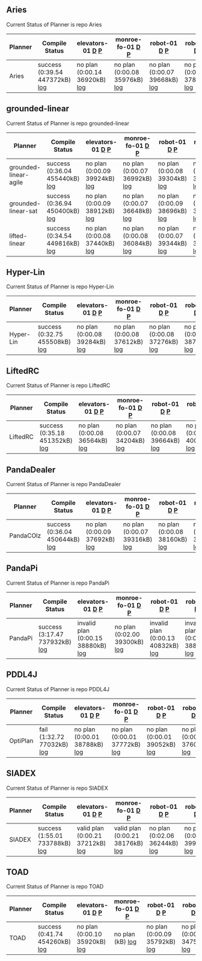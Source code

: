 

## Aries
Current Status of Planner is repo Aries

| Planner | Compile Status | elevators-01 [D](https://ipc2023-htn.github.io/sampleProblems/elevators-01-d.hddl) [P](https://ipc2023-htn.github.io/sampleProblems/elevators-01-p.hddl) | monroe-fo-01 [D](https://ipc2023-htn.github.io/sampleProblems/monroe-fo-01-d.hddl) [P](https://ipc2023-htn.github.io/sampleProblems/monroe-fo-01-p.hddl) | robot-01 [D](https://ipc2023-htn.github.io/sampleProblems/robot-01-d.hddl) [P](https://ipc2023-htn.github.io/sampleProblems/robot-01-p.hddl) | robot-02 [D](https://ipc2023-htn.github.io/sampleProblems/robot-02-d.hddl) [P](https://ipc2023-htn.github.io/sampleProblems/robot-02-p.hddl) | snake-01 [D](https://ipc2023-htn.github.io/sampleProblems/snake-01-d.hddl) [P](https://ipc2023-htn.github.io/sampleProblems/snake-01-p.hddl) | snake-02 [D](https://ipc2023-htn.github.io/sampleProblems/snake-02-d.hddl) [P](https://ipc2023-htn.github.io/sampleProblems/snake-02-p.hddl) | transport-01 [D](https://ipc2023-htn.github.io/sampleProblems/transport-01-d.hddl) [P](https://ipc2023-htn.github.io/sampleProblems/transport-01-p.hddl) | transport-04 [D](https://ipc2023-htn.github.io/sampleProblems/transport-04-d.hddl) [P](https://ipc2023-htn.github.io/sampleProblems/transport-04-p.hddl) |
|---|---|---|---|---|---|---|---|---|---|
| Aries| success (0:39.54 447372kB) [log](https://ipc2023-htn.github.io/Aries.sif.build.log) | no plan (0:00.14 36920kB) [log](https://ipc2023-htn.github.io/Aries.sif.elevators-01.log) | no plan (0:00.08 35976kB) [log](https://ipc2023-htn.github.io/Aries.sif.monroe-fo-01.log) | no plan (0:00.07 39668kB) [log](https://ipc2023-htn.github.io/Aries.sif.robot-01.log) | no plan (0:00.09 37844kB) [log](https://ipc2023-htn.github.io/Aries.sif.robot-02.log) | no plan (0:00.08 37496kB) [log](https://ipc2023-htn.github.io/Aries.sif.snake-01.log) | no plan (0:00.09 37588kB) [log](https://ipc2023-htn.github.io/Aries.sif.snake-02.log) | no plan (0:00.07 34484kB) [log](https://ipc2023-htn.github.io/Aries.sif.transport-01.log) | no plan (0:00.09 37604kB) [log](https://ipc2023-htn.github.io/Aries.sif.transport-04.log) | 


## grounded-linear
Current Status of Planner is repo grounded-linear

| Planner | Compile Status | elevators-01 [D](https://ipc2023-htn.github.io/sampleProblems/elevators-01-d.hddl) [P](https://ipc2023-htn.github.io/sampleProblems/elevators-01-p.hddl) | monroe-fo-01 [D](https://ipc2023-htn.github.io/sampleProblems/monroe-fo-01-d.hddl) [P](https://ipc2023-htn.github.io/sampleProblems/monroe-fo-01-p.hddl) | robot-01 [D](https://ipc2023-htn.github.io/sampleProblems/robot-01-d.hddl) [P](https://ipc2023-htn.github.io/sampleProblems/robot-01-p.hddl) | robot-02 [D](https://ipc2023-htn.github.io/sampleProblems/robot-02-d.hddl) [P](https://ipc2023-htn.github.io/sampleProblems/robot-02-p.hddl) | snake-01 [D](https://ipc2023-htn.github.io/sampleProblems/snake-01-d.hddl) [P](https://ipc2023-htn.github.io/sampleProblems/snake-01-p.hddl) | snake-02 [D](https://ipc2023-htn.github.io/sampleProblems/snake-02-d.hddl) [P](https://ipc2023-htn.github.io/sampleProblems/snake-02-p.hddl) | transport-01 [D](https://ipc2023-htn.github.io/sampleProblems/transport-01-d.hddl) [P](https://ipc2023-htn.github.io/sampleProblems/transport-01-p.hddl) | transport-04 [D](https://ipc2023-htn.github.io/sampleProblems/transport-04-d.hddl) [P](https://ipc2023-htn.github.io/sampleProblems/transport-04-p.hddl) |
|---|---|---|---|---|---|---|---|---|---|
| grounded-linear-agile| success (0:36.04 455440kB) [log](https://ipc2023-htn.github.io/grounded-linear-agile.sif.build.log) | no plan (0:00.09 39924kB) [log](https://ipc2023-htn.github.io/grounded-linear-agile.sif.elevators-01.log) | no plan (0:00.07 36992kB) [log](https://ipc2023-htn.github.io/grounded-linear-agile.sif.monroe-fo-01.log) | no plan (0:00.08 39304kB) [log](https://ipc2023-htn.github.io/grounded-linear-agile.sif.robot-01.log) | no plan (0:00.07 38352kB) [log](https://ipc2023-htn.github.io/grounded-linear-agile.sif.robot-02.log) | no plan (0:00.08 36992kB) [log](https://ipc2023-htn.github.io/grounded-linear-agile.sif.snake-01.log) | no plan (0:00.08 37600kB) [log](https://ipc2023-htn.github.io/grounded-linear-agile.sif.snake-02.log) | no plan (0:00.07 37196kB) [log](https://ipc2023-htn.github.io/grounded-linear-agile.sif.transport-01.log) | no plan (0:00.09 36916kB) [log](https://ipc2023-htn.github.io/grounded-linear-agile.sif.transport-04.log) | 
| grounded-linear-sat| success (0:36.94 450400kB) [log](https://ipc2023-htn.github.io/grounded-linear-sat.sif.build.log) | no plan (0:00.09 38912kB) [log](https://ipc2023-htn.github.io/grounded-linear-sat.sif.elevators-01.log) | no plan (0:00.07 36648kB) [log](https://ipc2023-htn.github.io/grounded-linear-sat.sif.monroe-fo-01.log) | no plan (0:00.09 38696kB) [log](https://ipc2023-htn.github.io/grounded-linear-sat.sif.robot-01.log) | no plan (0:00.07 38936kB) [log](https://ipc2023-htn.github.io/grounded-linear-sat.sif.robot-02.log) | no plan (0:00.07 33676kB) [log](https://ipc2023-htn.github.io/grounded-linear-sat.sif.snake-01.log) | no plan (0:00.08 36764kB) [log](https://ipc2023-htn.github.io/grounded-linear-sat.sif.snake-02.log) | no plan (0:00.07 37928kB) [log](https://ipc2023-htn.github.io/grounded-linear-sat.sif.transport-01.log) | no plan (0:00.07 40144kB) [log](https://ipc2023-htn.github.io/grounded-linear-sat.sif.transport-04.log) | 
| lifted-linear| success (0:34.54 449816kB) [log](https://ipc2023-htn.github.io/lifted-linear.sif.build.log) | no plan (0:00.08 37440kB) [log](https://ipc2023-htn.github.io/lifted-linear.sif.elevators-01.log) | no plan (0:00.08 36084kB) [log](https://ipc2023-htn.github.io/lifted-linear.sif.monroe-fo-01.log) | no plan (0:00.07 39344kB) [log](https://ipc2023-htn.github.io/lifted-linear.sif.robot-01.log) | no plan (0:00.08 38124kB) [log](https://ipc2023-htn.github.io/lifted-linear.sif.robot-02.log) | no plan (0:00.08 36460kB) [log](https://ipc2023-htn.github.io/lifted-linear.sif.snake-01.log) | no plan (0:00.08 37576kB) [log](https://ipc2023-htn.github.io/lifted-linear.sif.snake-02.log) | no plan (0:00.07 38748kB) [log](https://ipc2023-htn.github.io/lifted-linear.sif.transport-01.log) | no plan (0:00.08 37484kB) [log](https://ipc2023-htn.github.io/lifted-linear.sif.transport-04.log) | 


## Hyper-Lin
Current Status of Planner is repo Hyper-Lin

| Planner | Compile Status | elevators-01 [D](https://ipc2023-htn.github.io/sampleProblems/elevators-01-d.hddl) [P](https://ipc2023-htn.github.io/sampleProblems/elevators-01-p.hddl) | monroe-fo-01 [D](https://ipc2023-htn.github.io/sampleProblems/monroe-fo-01-d.hddl) [P](https://ipc2023-htn.github.io/sampleProblems/monroe-fo-01-p.hddl) | robot-01 [D](https://ipc2023-htn.github.io/sampleProblems/robot-01-d.hddl) [P](https://ipc2023-htn.github.io/sampleProblems/robot-01-p.hddl) | robot-02 [D](https://ipc2023-htn.github.io/sampleProblems/robot-02-d.hddl) [P](https://ipc2023-htn.github.io/sampleProblems/robot-02-p.hddl) | snake-01 [D](https://ipc2023-htn.github.io/sampleProblems/snake-01-d.hddl) [P](https://ipc2023-htn.github.io/sampleProblems/snake-01-p.hddl) | snake-02 [D](https://ipc2023-htn.github.io/sampleProblems/snake-02-d.hddl) [P](https://ipc2023-htn.github.io/sampleProblems/snake-02-p.hddl) | transport-01 [D](https://ipc2023-htn.github.io/sampleProblems/transport-01-d.hddl) [P](https://ipc2023-htn.github.io/sampleProblems/transport-01-p.hddl) | transport-04 [D](https://ipc2023-htn.github.io/sampleProblems/transport-04-d.hddl) [P](https://ipc2023-htn.github.io/sampleProblems/transport-04-p.hddl) |
|---|---|---|---|---|---|---|---|---|---|
| Hyper-Lin| success (0:32.75 455508kB) [log](https://ipc2023-htn.github.io/Hyper-Lin.sif.build.log) | no plan (0:00.08 39284kB) [log](https://ipc2023-htn.github.io/Hyper-Lin.sif.elevators-01.log) | no plan (0:00.08 37612kB) [log](https://ipc2023-htn.github.io/Hyper-Lin.sif.monroe-fo-01.log) | no plan (0:00.08 37276kB) [log](https://ipc2023-htn.github.io/Hyper-Lin.sif.robot-01.log) | no plan (0:00.08 38704kB) [log](https://ipc2023-htn.github.io/Hyper-Lin.sif.robot-02.log) | no plan (0:00.09 39100kB) [log](https://ipc2023-htn.github.io/Hyper-Lin.sif.snake-01.log) | no plan (0:00.07 37612kB) [log](https://ipc2023-htn.github.io/Hyper-Lin.sif.snake-02.log) | no plan (0:00.08 36252kB) [log](https://ipc2023-htn.github.io/Hyper-Lin.sif.transport-01.log) | no plan (0:00.08 37040kB) [log](https://ipc2023-htn.github.io/Hyper-Lin.sif.transport-04.log) | 


## LiftedRC
Current Status of Planner is repo LiftedRC

| Planner | Compile Status | elevators-01 [D](https://ipc2023-htn.github.io/sampleProblems/elevators-01-d.hddl) [P](https://ipc2023-htn.github.io/sampleProblems/elevators-01-p.hddl) | monroe-fo-01 [D](https://ipc2023-htn.github.io/sampleProblems/monroe-fo-01-d.hddl) [P](https://ipc2023-htn.github.io/sampleProblems/monroe-fo-01-p.hddl) | robot-01 [D](https://ipc2023-htn.github.io/sampleProblems/robot-01-d.hddl) [P](https://ipc2023-htn.github.io/sampleProblems/robot-01-p.hddl) | robot-02 [D](https://ipc2023-htn.github.io/sampleProblems/robot-02-d.hddl) [P](https://ipc2023-htn.github.io/sampleProblems/robot-02-p.hddl) | snake-01 [D](https://ipc2023-htn.github.io/sampleProblems/snake-01-d.hddl) [P](https://ipc2023-htn.github.io/sampleProblems/snake-01-p.hddl) | snake-02 [D](https://ipc2023-htn.github.io/sampleProblems/snake-02-d.hddl) [P](https://ipc2023-htn.github.io/sampleProblems/snake-02-p.hddl) | transport-01 [D](https://ipc2023-htn.github.io/sampleProblems/transport-01-d.hddl) [P](https://ipc2023-htn.github.io/sampleProblems/transport-01-p.hddl) | transport-04 [D](https://ipc2023-htn.github.io/sampleProblems/transport-04-d.hddl) [P](https://ipc2023-htn.github.io/sampleProblems/transport-04-p.hddl) |
|---|---|---|---|---|---|---|---|---|---|
| LiftedRC| success (0:35.18 451352kB) [log](https://ipc2023-htn.github.io/LiftedRC.sif.build.log) | no plan (0:00.08 36564kB) [log](https://ipc2023-htn.github.io/LiftedRC.sif.elevators-01.log) | no plan (0:00.07 34204kB) [log](https://ipc2023-htn.github.io/LiftedRC.sif.monroe-fo-01.log) | no plan (0:00.08 39664kB) [log](https://ipc2023-htn.github.io/LiftedRC.sif.robot-01.log) | no plan (0:00.08 40040kB) [log](https://ipc2023-htn.github.io/LiftedRC.sif.robot-02.log) | no plan (0:00.09 39680kB) [log](https://ipc2023-htn.github.io/LiftedRC.sif.snake-01.log) | no plan (0:00.07 37328kB) [log](https://ipc2023-htn.github.io/LiftedRC.sif.snake-02.log) | no plan (0:00.08 35204kB) [log](https://ipc2023-htn.github.io/LiftedRC.sif.transport-01.log) | no plan (0:00.08 38488kB) [log](https://ipc2023-htn.github.io/LiftedRC.sif.transport-04.log) | 


## PandaDealer
Current Status of Planner is repo PandaDealer

| Planner | Compile Status | elevators-01 [D](https://ipc2023-htn.github.io/sampleProblems/elevators-01-d.hddl) [P](https://ipc2023-htn.github.io/sampleProblems/elevators-01-p.hddl) | monroe-fo-01 [D](https://ipc2023-htn.github.io/sampleProblems/monroe-fo-01-d.hddl) [P](https://ipc2023-htn.github.io/sampleProblems/monroe-fo-01-p.hddl) | robot-01 [D](https://ipc2023-htn.github.io/sampleProblems/robot-01-d.hddl) [P](https://ipc2023-htn.github.io/sampleProblems/robot-01-p.hddl) | robot-02 [D](https://ipc2023-htn.github.io/sampleProblems/robot-02-d.hddl) [P](https://ipc2023-htn.github.io/sampleProblems/robot-02-p.hddl) | snake-01 [D](https://ipc2023-htn.github.io/sampleProblems/snake-01-d.hddl) [P](https://ipc2023-htn.github.io/sampleProblems/snake-01-p.hddl) | snake-02 [D](https://ipc2023-htn.github.io/sampleProblems/snake-02-d.hddl) [P](https://ipc2023-htn.github.io/sampleProblems/snake-02-p.hddl) | transport-01 [D](https://ipc2023-htn.github.io/sampleProblems/transport-01-d.hddl) [P](https://ipc2023-htn.github.io/sampleProblems/transport-01-p.hddl) | transport-04 [D](https://ipc2023-htn.github.io/sampleProblems/transport-04-d.hddl) [P](https://ipc2023-htn.github.io/sampleProblems/transport-04-p.hddl) |
|---|---|---|---|---|---|---|---|---|---|
| PandaCOlz| success (0:36.04 450644kB) [log](https://ipc2023-htn.github.io/PandaCOlz.sif.build.log) | no plan (0:00.09 37692kB) [log](https://ipc2023-htn.github.io/PandaCOlz.sif.elevators-01.log) | no plan (0:00.07 39316kB) [log](https://ipc2023-htn.github.io/PandaCOlz.sif.monroe-fo-01.log) | no plan (0:00.08 38160kB) [log](https://ipc2023-htn.github.io/PandaCOlz.sif.robot-01.log) | no plan (0:00.07 39552kB) [log](https://ipc2023-htn.github.io/PandaCOlz.sif.robot-02.log) | no plan (0:00.07 39556kB) [log](https://ipc2023-htn.github.io/PandaCOlz.sif.snake-01.log) | no plan (0:00.07 37104kB) [log](https://ipc2023-htn.github.io/PandaCOlz.sif.snake-02.log) | no plan (0:00.09 37392kB) [log](https://ipc2023-htn.github.io/PandaCOlz.sif.transport-01.log) | no plan (0:00.07 37636kB) [log](https://ipc2023-htn.github.io/PandaCOlz.sif.transport-04.log) | 


## PandaPi
Current Status of Planner is repo PandaPi

| Planner | Compile Status | elevators-01 [D](https://ipc2023-htn.github.io/sampleProblems/elevators-01-d.hddl) [P](https://ipc2023-htn.github.io/sampleProblems/elevators-01-p.hddl) | monroe-fo-01 [D](https://ipc2023-htn.github.io/sampleProblems/monroe-fo-01-d.hddl) [P](https://ipc2023-htn.github.io/sampleProblems/monroe-fo-01-p.hddl) | robot-01 [D](https://ipc2023-htn.github.io/sampleProblems/robot-01-d.hddl) [P](https://ipc2023-htn.github.io/sampleProblems/robot-01-p.hddl) | robot-02 [D](https://ipc2023-htn.github.io/sampleProblems/robot-02-d.hddl) [P](https://ipc2023-htn.github.io/sampleProblems/robot-02-p.hddl) | snake-01 [D](https://ipc2023-htn.github.io/sampleProblems/snake-01-d.hddl) [P](https://ipc2023-htn.github.io/sampleProblems/snake-01-p.hddl) | snake-02 [D](https://ipc2023-htn.github.io/sampleProblems/snake-02-d.hddl) [P](https://ipc2023-htn.github.io/sampleProblems/snake-02-p.hddl) | transport-01 [D](https://ipc2023-htn.github.io/sampleProblems/transport-01-d.hddl) [P](https://ipc2023-htn.github.io/sampleProblems/transport-01-p.hddl) | transport-04 [D](https://ipc2023-htn.github.io/sampleProblems/transport-04-d.hddl) [P](https://ipc2023-htn.github.io/sampleProblems/transport-04-p.hddl) |
|---|---|---|---|---|---|---|---|---|---|
| PandaPi| success (3:17.47 737932kB) [log](https://ipc2023-htn.github.io/PandaPi.sif.build.log) | invalid plan (0:00.15 38880kB) [log](https://ipc2023-htn.github.io/PandaPi.sif.elevators-01.log) | no plan (0:02.00 39300kB) [log](https://ipc2023-htn.github.io/PandaPi.sif.monroe-fo-01.log) | invalid plan (0:00.13 40832kB) [log](https://ipc2023-htn.github.io/PandaPi.sif.robot-01.log) | invalid plan (0:00.14 38892kB) [log](https://ipc2023-htn.github.io/PandaPi.sif.robot-02.log) | invalid plan (0:00.18 37200kB) [log](https://ipc2023-htn.github.io/PandaPi.sif.snake-01.log) | invalid plan (0:00.17 38096kB) [log](https://ipc2023-htn.github.io/PandaPi.sif.snake-02.log) | invalid plan (0:00.13 40040kB) [log](https://ipc2023-htn.github.io/PandaPi.sif.transport-01.log) | invalid plan (0:00.13 38132kB) [log](https://ipc2023-htn.github.io/PandaPi.sif.transport-04.log) | 


## PDDL4J
Current Status of Planner is repo PDDL4J

| Planner | Compile Status | elevators-01 [D](https://ipc2023-htn.github.io/sampleProblems/elevators-01-d.hddl) [P](https://ipc2023-htn.github.io/sampleProblems/elevators-01-p.hddl) | monroe-fo-01 [D](https://ipc2023-htn.github.io/sampleProblems/monroe-fo-01-d.hddl) [P](https://ipc2023-htn.github.io/sampleProblems/monroe-fo-01-p.hddl) | robot-01 [D](https://ipc2023-htn.github.io/sampleProblems/robot-01-d.hddl) [P](https://ipc2023-htn.github.io/sampleProblems/robot-01-p.hddl) | robot-02 [D](https://ipc2023-htn.github.io/sampleProblems/robot-02-d.hddl) [P](https://ipc2023-htn.github.io/sampleProblems/robot-02-p.hddl) | snake-01 [D](https://ipc2023-htn.github.io/sampleProblems/snake-01-d.hddl) [P](https://ipc2023-htn.github.io/sampleProblems/snake-01-p.hddl) | snake-02 [D](https://ipc2023-htn.github.io/sampleProblems/snake-02-d.hddl) [P](https://ipc2023-htn.github.io/sampleProblems/snake-02-p.hddl) | transport-01 [D](https://ipc2023-htn.github.io/sampleProblems/transport-01-d.hddl) [P](https://ipc2023-htn.github.io/sampleProblems/transport-01-p.hddl) | transport-04 [D](https://ipc2023-htn.github.io/sampleProblems/transport-04-d.hddl) [P](https://ipc2023-htn.github.io/sampleProblems/transport-04-p.hddl) |
|---|---|---|---|---|---|---|---|---|---|
| OptiPlan| fail (1:32.72 77032kB) [log](https://ipc2023-htn.github.io/OptiPlan.sif.build.log) | no plan (0:00.01 38788kB) [log](https://ipc2023-htn.github.io/OptiPlan.sif.elevators-01.log) | no plan (0:00.01 37772kB) [log](https://ipc2023-htn.github.io/OptiPlan.sif.monroe-fo-01.log) | no plan (0:00.01 39052kB) [log](https://ipc2023-htn.github.io/OptiPlan.sif.robot-01.log) | no plan (0:00.01 37600kB) [log](https://ipc2023-htn.github.io/OptiPlan.sif.robot-02.log) | no plan (0:00.01 40216kB) [log](https://ipc2023-htn.github.io/OptiPlan.sif.snake-01.log) | no plan (0:00.01 41676kB) [log](https://ipc2023-htn.github.io/OptiPlan.sif.snake-02.log) | no plan (0:00.01 36664kB) [log](https://ipc2023-htn.github.io/OptiPlan.sif.transport-01.log) | no plan (0:00.01 38040kB) [log](https://ipc2023-htn.github.io/OptiPlan.sif.transport-04.log) | 


## SIADEX
Current Status of Planner is repo SIADEX

| Planner | Compile Status | elevators-01 [D](https://ipc2023-htn.github.io/sampleProblems/elevators-01-d.hddl) [P](https://ipc2023-htn.github.io/sampleProblems/elevators-01-p.hddl) | monroe-fo-01 [D](https://ipc2023-htn.github.io/sampleProblems/monroe-fo-01-d.hddl) [P](https://ipc2023-htn.github.io/sampleProblems/monroe-fo-01-p.hddl) | robot-01 [D](https://ipc2023-htn.github.io/sampleProblems/robot-01-d.hddl) [P](https://ipc2023-htn.github.io/sampleProblems/robot-01-p.hddl) | robot-02 [D](https://ipc2023-htn.github.io/sampleProblems/robot-02-d.hddl) [P](https://ipc2023-htn.github.io/sampleProblems/robot-02-p.hddl) | snake-01 [D](https://ipc2023-htn.github.io/sampleProblems/snake-01-d.hddl) [P](https://ipc2023-htn.github.io/sampleProblems/snake-01-p.hddl) | snake-02 [D](https://ipc2023-htn.github.io/sampleProblems/snake-02-d.hddl) [P](https://ipc2023-htn.github.io/sampleProblems/snake-02-p.hddl) | transport-01 [D](https://ipc2023-htn.github.io/sampleProblems/transport-01-d.hddl) [P](https://ipc2023-htn.github.io/sampleProblems/transport-01-p.hddl) | transport-04 [D](https://ipc2023-htn.github.io/sampleProblems/transport-04-d.hddl) [P](https://ipc2023-htn.github.io/sampleProblems/transport-04-p.hddl) |
|---|---|---|---|---|---|---|---|---|---|
| SIADEX| success (1:55.01 733788kB) [log](https://ipc2023-htn.github.io/SIADEX.sif.build.log) | valid plan (0:00.21 37212kB) [log](https://ipc2023-htn.github.io/SIADEX.sif.elevators-01.log) | valid plan (0:00.21 38176kB) [log](https://ipc2023-htn.github.io/SIADEX.sif.monroe-fo-01.log) | no plan (0:02.06 36244kB) [log](https://ipc2023-htn.github.io/SIADEX.sif.robot-01.log) | no plan (0:02.03 39984kB) [log](https://ipc2023-htn.github.io/SIADEX.sif.robot-02.log) | valid plan (0:00.23 35520kB) [log](https://ipc2023-htn.github.io/SIADEX.sif.snake-01.log) | valid plan (0:00.23 36172kB) [log](https://ipc2023-htn.github.io/SIADEX.sif.snake-02.log) | valid plan (0:00.22 37592kB) [log](https://ipc2023-htn.github.io/SIADEX.sif.transport-01.log) | no plan (0:02.04 39504kB) [log](https://ipc2023-htn.github.io/SIADEX.sif.transport-04.log) | 


## TOAD
Current Status of Planner is repo TOAD

| Planner | Compile Status | elevators-01 [D](https://ipc2023-htn.github.io/sampleProblems/elevators-01-d.hddl) [P](https://ipc2023-htn.github.io/sampleProblems/elevators-01-p.hddl) | monroe-fo-01 [D](https://ipc2023-htn.github.io/sampleProblems/monroe-fo-01-d.hddl) [P](https://ipc2023-htn.github.io/sampleProblems/monroe-fo-01-p.hddl) | robot-01 [D](https://ipc2023-htn.github.io/sampleProblems/robot-01-d.hddl) [P](https://ipc2023-htn.github.io/sampleProblems/robot-01-p.hddl) | robot-02 [D](https://ipc2023-htn.github.io/sampleProblems/robot-02-d.hddl) [P](https://ipc2023-htn.github.io/sampleProblems/robot-02-p.hddl) | snake-01 [D](https://ipc2023-htn.github.io/sampleProblems/snake-01-d.hddl) [P](https://ipc2023-htn.github.io/sampleProblems/snake-01-p.hddl) | snake-02 [D](https://ipc2023-htn.github.io/sampleProblems/snake-02-d.hddl) [P](https://ipc2023-htn.github.io/sampleProblems/snake-02-p.hddl) | transport-01 [D](https://ipc2023-htn.github.io/sampleProblems/transport-01-d.hddl) [P](https://ipc2023-htn.github.io/sampleProblems/transport-01-p.hddl) | transport-04 [D](https://ipc2023-htn.github.io/sampleProblems/transport-04-d.hddl) [P](https://ipc2023-htn.github.io/sampleProblems/transport-04-p.hddl) |
|---|---|---|---|---|---|---|---|---|---|
| TOAD| success (0:41.74 454260kB) [log](https://ipc2023-htn.github.io/TOAD.sif.build.log) | no plan (0:00.10 35920kB) [log](https://ipc2023-htn.github.io/TOAD.sif.elevators-01.log) | no plan (kB) [log](https://ipc2023-htn.github.io/TOAD.sif.monroe-fo-01.log) | no plan (0:00.09 35792kB) [log](https://ipc2023-htn.github.io/TOAD.sif.robot-01.log) | no plan (0:00.09 34756kB) [log](https://ipc2023-htn.github.io/TOAD.sif.robot-02.log) | no plan (0:00.08 37672kB) [log](https://ipc2023-htn.github.io/TOAD.sif.snake-01.log) | no plan (0:00.11 38044kB) [log](https://ipc2023-htn.github.io/TOAD.sif.snake-02.log) | no plan (0:00.11 39380kB) [log](https://ipc2023-htn.github.io/TOAD.sif.transport-01.log) | no plan (kB) [log](https://ipc2023-htn.github.io/TOAD.sif.transport-04.log) | 
